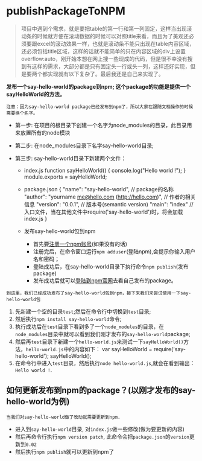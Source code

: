 publishPackageToNPM
===================

>项目中遇到个需求，就是要把table的第一行和第一列固定，这样当出现滚动条的时候就方便在滚动数据的时候可以对照title来看，而且为了美观还必须要跟excel的滚动效果一样，也就是滚动条不能只出现在table内容区域，还必须包括title区域，这样的话就不能简单的只在内容区域的div上设置overflow:auto，刚开始本想在网上搜一些现成的代码，但是很不幸没有搜到有这样的需求，大部分都是只有固定头一行或头一列，这样还好实现，但是要两个都实现就有以下复杂了。最后我还是自己来实现了。

__发布一个say-hello-world的package到npm; 这个package的功能是提供一个sayHelloWorld的方法。__

`注意：因为say-hello-world package已经发布到npm了，所以大家在跟随文档操作的时候需要换个名字。`
* 第一步:
  在项目的根目录下创建一个名字为node_modules的目录，此目录用来放置所有的node模块

* 第二步:
  在node_modules目录下名字say-hello-world目录;

* 第三步:
  say-hello-world目录下新建两个文件：
  * index.js
        function sayHelloWorld() {
          console.log("Hello world !");
        }
        module.exports = sayHelloWorld;

  * package.json
        {
          "name": "say-hello-world", // package的名称
          "author": "yourname <me@hello.com> (http://hello.com)", // 作者的相关信息
          "version": "0.0.1", // 版本号(semantic version)
          "main": "index" // 入口文件，当在其他文件中require('say-hello-world')时，将会加载index.js
        }
  * 发布say-hello-world包到npm
    - 首先要[注册一个npm账号](https://www.npmjs.com/signup)(如果没有的话)
    - 注册完后，在命令窗口运行`npm adduser`(登陆npm),会提示你输入用户名和密码；
    - 登陆成功后，在say-hello-world目录下执行命令`npm publish`(发布package)
    - 发布成功后就可以[登陆到npm官网](https://www.npmjs.com/login)去看自己发布的package。

`到这里，我们已经成功发布了say-hello-world包到npm，接下来我们来尝试使用一下say-hello-world包`

1. 先新建一个空的目录`test`;然后在命令行中切换到`test`目录;
2. 然后执行`npm install say-hello-world`命令;
3. 执行成功后在`test`目录下看到多了一个`node_modules`的目录，在`node_modules`目录中就可以看到我们刚才发布的`say-hello-world`package;
4. 然后再`test`目录下新建一个`hello-world.js`来测试一下`sayHelloWorld()`方法，`hello-world.js`中的内容如下：
        var sayHelloWorld = require('say-hello-world');
        sayHelloWorld();
5. 在命令行中进入`test`目录，然后执行`node hello-world.js`,就会在看到输出：`Hello world !`.

## __如何更新发布到npm的package？(以刚才发布的say-hello-world为例)__

`当我们对say-hello-world做了改动就需要更新到npm.`

* 进入到`say-hello-world`目录, 对`index.js`做一些修改(做为要更新的内容)
* 然后再命令行执行`npm version patch`, 此命令会把`package.json`的`version`更新到`0.02`
* 然后执行`npm publish`就可以更新到npm了
